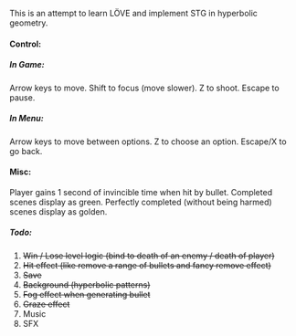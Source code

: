 This is an attempt to learn LÖVE and implement STG in hyperbolic geometry.

#### Control:
##### In Game:
Arrow keys to move.
Shift to focus (move slower).
Z to shoot.
Escape to pause.
##### In Menu:
Arrow keys to move between options.
Z to choose an option.
Escape/X to go back.

#### Misc:
Player gains 1 second of invincible time when hit by bullet.
Completed scenes display as green. Perfectly completed (without being harmed) scenes display as golden.

##### Todo:
1. ~~Win / Lose level logic (bind to death of an enemy / death of player)~~
2. ~~Hit effect (like remove a range of bullets and fancy remove effect)~~
3. ~~Save~~
4. ~~Background (hyperbolic patterns)~~
5. ~~Fog effect when generating bullet~~
6. ~~Graze effect~~
7. Music
8. SFX 